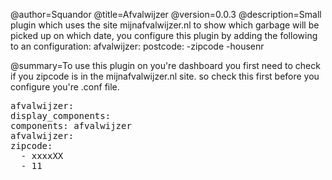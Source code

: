 @author=Squandor
@title=Afvalwijzer
@version=0.0.3
@description=Small plugin which uses the site mijnafvalwijzer.nl to show which garbage will be picked up on which date, you configure this plugin by adding the following to an configuration:   afvalwijzer: postcode: -zipcode -housenr

@summary=To use this plugin on you're dashboard you first need to check if you zipcode is in the mijnafvalwijzer.nl site. so check this first before you configure you're .conf file.
<pre>
afvalwijzer:
display_components:
components: afvalwijzer
afvalwijzer:
zipcode:
  - xxxxXX
  - 11
</pre>
